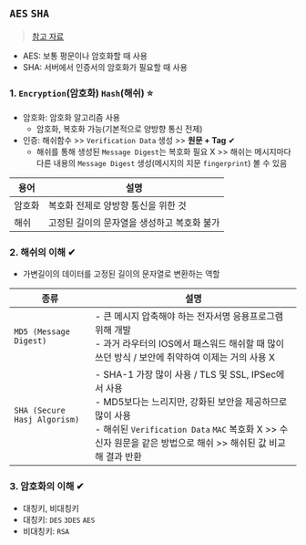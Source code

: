 ## `AES` `SHA`
> [참고 자료](https://brownbears.tistory.com/73)
- AES: 보통 평문이나 암호화할 때 사용
- SHA: 서버에서 인증서의 암호화가 필요할 때 사용

### 1. `Encryption`(암호화) `Hash`(해쉬) ⭐
- 암호화: 암호화 알고리즘 사용
  - 암호화, 복호화 가능(기본적으로 양방향 통신 전제)
- 인증: 해쉬함수 >> `Verification Data` 생성 >> __원문 + Tag__ ✔
  - 해쉬를 통해 생성된 `Message Digest`는 복호화 필요 X >> 해쉬는 메시지마다 다른 내용의 `Message Digest` 생성(메시지의 지문 `fingerprint`) 볼 수 있음


|용어|설명|
|-----|-----|
|암호화|복호화 전제로 양방향 통신을 위한 것|
|해쉬|고정된 길이의 문자열을 생성하고 복호화 불가|


### 2. 해쉬의 이해 ✔
- 가변길이의 데이터를 고정된 길이의 문자열로 변환하는 역할

|종류|설명|
|------|-----|
|`MD5 (Message Digest)`|- 큰 메시지 압축해야 하는 전자서명 응용프로그램 위해 개발<br>- 과거 라우터의 IOS에서 패스워드 해쉬할 때 많이 쓰던 방식 / 보안에 취약하여 이제는 거의 사용 X|
|`SHA (Secure Hasj Algorism)`| - SHA-1 가장 많이 사용 / TLS 및 SSL, IPSec에서 사용<br> - MD5보다는 느리지만, 강화된 보안을 제공하므로 많이 사용<br> - 해쉬된 `Verification Data` `MAC` 복호화 X >> 수신자 원문을 같은 방법으로 해쉬 >> 해쉬된 값 비교해 결과 반환|


### 3. 암호화의 이해 ✔
- 대칭키, 비대칭키
- 대칭키: `DES` `3DES` `AES`
- 비대칭키: `RSA`
